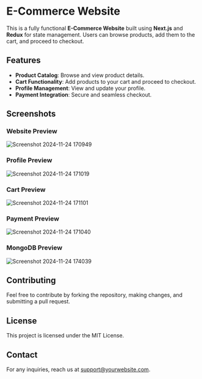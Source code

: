 # E-Commerce Website

This is a fully functional **E-Commerce Website** built using **Next.js** and **Redux** for state management. Users can browse products, add them to the cart, and proceed to checkout.

## Features
- **Product Catalog**: Browse and view product details.
- **Cart Functionality**: Add products to your cart and proceed to checkout.
- **Profile Management**: View and update your profile.
- **Payment Integration**: Secure and seamless checkout.

## Screenshots

### Website Preview
![Screenshot 2024-11-24 170949](https://github.com/user-attachments/assets/8c88d720-b5ba-45e5-8e40-0070350348db)

### Profile Preview
![Screenshot 2024-11-24 171019](https://github.com/user-attachments/assets/9ca46106-6b94-4a07-b6c2-7823c27b54a5)

### Cart Preview
![Screenshot 2024-11-24 171101](https://github.com/user-attachments/assets/0b7456cf-2c5f-463b-8d62-70807c53aaf8)

### Payment Preview
![Screenshot 2024-11-24 171040](https://github.com/user-attachments/assets/5ad857f0-3939-46a5-abb2-4c17de82589f)

### MongoDB Preview
![Screenshot 2024-11-24 174039](https://github.com/user-attachments/assets/476f5984-d9f7-456f-b401-e79f873d3208)

## Contributing
Feel free to contribute by forking the repository, making changes, and submitting a pull request.

## License
This project is licensed under the MIT License.

## Contact
For any inquiries, reach us at [support@yourwebsite.com](mailto:support@yourwebsite.com).
